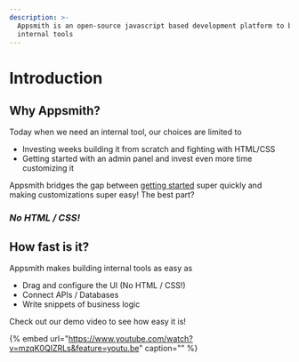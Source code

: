 ```yaml
---
description: >-
  Appsmith is an open-source javascript based development platform to build
  internal tools
---
```


# Introduction

## Why Appsmith?

Today when we need an internal tool, our choices are limited to

* Investing weeks building it from scratch and fighting with HTML/CSS
* Getting started with an admin panel and invest even more time customizing it

Appsmith bridges the gap between [getting started](getting-started/) super quickly and making customizations super easy! The best part?

### _No HTML / CSS!_

## How fast is it?

Appsmith makes building internal tools as easy as

* Drag and configure the UI \(No HTML / CSS!\)
* Connect APIs / Databases
* Write snippets of business logic

Check out our demo video to see how easy it is!

{% embed url="https://www.youtube.com/watch?v=mzqK0QIZRLs&feature=youtu.be" caption="" %}

